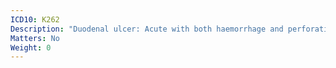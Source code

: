```yaml
---
ICD10: K262
Description: "Duodenal ulcer: Acute with both haemorrhage and perforation"
Matters: No
Weight: 0
---
```


